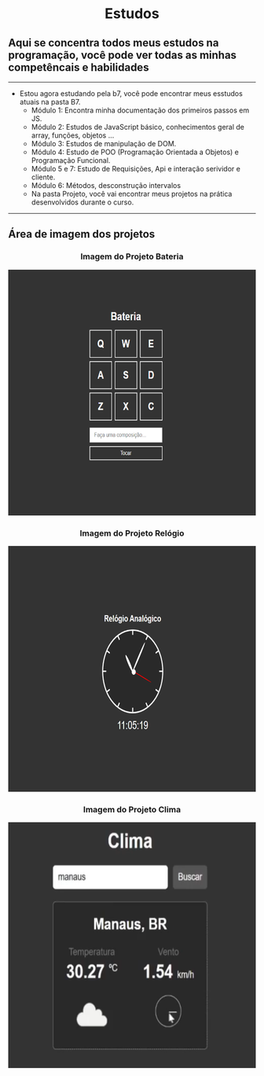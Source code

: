 <h1 align="center"> Estudos </h1>

## Aqui se concentra todos meus estudos na programação, você pode ver todas as minhas competêncais e habilidades

---

- Estou agora estudando pela b7, você pode encontrar meus esstudos atuais na pasta B7.
    - Módulo 1: Encontra minha documentação dos primeiros passos em JS.
    - Módulo 2: Estudos de JavaScript básico, conhecimentos geral de array, funções, objetos ...
    - Módulo 3: Estudos de manipulação de DOM.
    - Módulo 4: Estudo de POO (Programação Orientada a Objetos) e Programação Funcional.
    - Módulo 5 e 7: Estudo de Requisições, Api e interação serividor e cliente.
    - Módulo 6: Métodos, desconstrução intervalos
    - Na pasta Projeto, você vai encontrar meus projetos na prática desenvolvidos durante o curso.

---

## Área de imagem dos projetos

<div align="center">

<h3>Imagem do Projeto Bateria</h3>
<img widht=420 height=500 src="/B7/curso js/projetos/7 dias 7 projetos/imagens/bateria.png">
</img>

<h3>Imagem do Projeto Relógio</h3>
<img widht=420 height=500 src="/B7/curso js/projetos/7 dias 7 projetos/imagens/relogio.png">
</img>

<h3>Imagem do Projeto Clima</h3>
<img widht=420 height=500 src="/B7/curso js/projetos/7 dias 7 projetos/imagens/clima.png">
</img>

</div>
